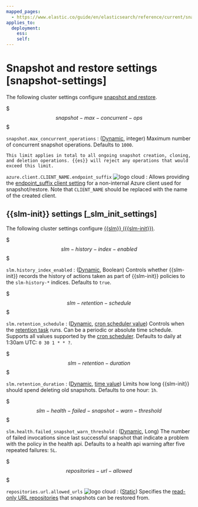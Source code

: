 ```yaml
---
mapped_pages:
  - https://www.elastic.co/guide/en/elasticsearch/reference/current/snapshot-settings.html
applies_to:
  deployment:
    ess:
    self:
---
```


# Snapshot and restore settings [snapshot-settings]

The following cluster settings configure [snapshot and restore](docs-content://deploy-manage/tools/snapshot-and-restore.md).

$$$snapshot-max-concurrent-ops$$$

`snapshot.max_concurrent_operations`
:   ([Dynamic](docs-content://deploy-manage/deploy/self-managed/configure-elasticsearch.md#dynamic-cluster-setting), integer) Maximum number of concurrent snapshot operations. Defaults to `1000`.

    This limit applies in total to all ongoing snapshot creation, cloning, and deletion operations. {{es}} will reject any operations that would exceed this limit.

`azure.client.CLIENT_NAME.endpoint_suffix` ![logo cloud](https://doc-icons.s3.us-east-2.amazonaws.com/logo_cloud.svg "Supported on Elastic Cloud Hosted")
:   Allows providing the [endpoint_suffix client setting](docs-content://deploy-manage/tools/snapshot-and-restore/azure-repository.md#repository-azure-client-settings) for a non-internal Azure client used for snapshot/restore. Note that `CLIENT_NAME` should be replaced with the name of the created client.


## {{slm-init}} settings [_slm_init_settings]

The following cluster settings configure [{{slm}} ({{slm-init}})](docs-content://deploy-manage/tools/snapshot-and-restore/create-snapshots.md#automate-snapshots-slm).

$$$slm-history-index-enabled$$$

`slm.history_index_enabled`
:   ([Dynamic](docs-content://deploy-manage/deploy/self-managed/configure-elasticsearch.md#dynamic-cluster-setting), Boolean) Controls whether {{slm-init}} records the history of actions taken as part of {{slm-init}} policies to the `slm-history-*` indices. Defaults to `true`.

$$$slm-retention-schedule$$$

`slm.retention_schedule`
:   ([Dynamic](docs-content://deploy-manage/deploy/self-managed/configure-elasticsearch.md#dynamic-cluster-setting), [cron scheduler value](docs-content://explore-analyze/alerts-cases/watcher/schedule-types.md#schedule-cron)) Controls when the [retention task](docs-content://deploy-manage/tools/snapshot-and-restore/create-snapshots.md#slm-retention-task) runs. Can be a periodic or absolute time schedule. Supports all values supported by the [cron scheduler](docs-content://explore-analyze/alerts-cases/watcher/schedule-types.md#schedule-cron). Defaults to daily at 1:30am UTC: `0 30 1 * * ?`.

$$$slm-retention-duration$$$

`slm.retention_duration`
:   ([Dynamic](docs-content://deploy-manage/deploy/self-managed/configure-elasticsearch.md#dynamic-cluster-setting), [time value](/reference/elasticsearch/rest-apis/api-conventions.md#time-units)) Limits how long {{slm-init}} should spend deleting old snapshots. Defaults to one hour: `1h`.

$$$slm-health-failed-snapshot-warn-threshold$$$

`slm.health.failed_snapshot_warn_threshold`
:   ([Dynamic](docs-content://deploy-manage/deploy/self-managed/configure-elasticsearch.md#dynamic-cluster-setting), Long) The number of failed invocations since last successful snapshot that indicate a problem with the policy in the health api. Defaults to a health api warning after five repeated failures: `5L`.

$$$repositories-url-allowed$$$

`repositories.url.allowed_urls` ![logo cloud](https://doc-icons.s3.us-east-2.amazonaws.com/logo_cloud.svg "Supported on Elastic Cloud Hosted")
:   ([Static](docs-content://deploy-manage/deploy/self-managed/configure-elasticsearch.md#static-cluster-setting)) Specifies the [read-only URL repositories](docs-content://deploy-manage/tools/snapshot-and-restore/read-only-url-repository.md) that snapshots can be restored from.


